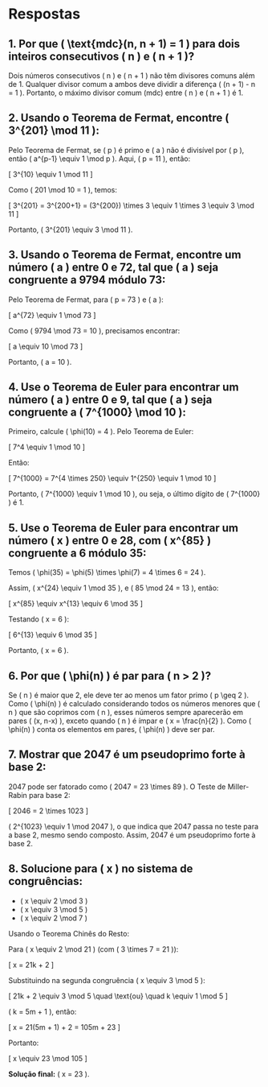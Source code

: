 # Respostas

## 1. Por que \( \text{mdc}(n, n + 1) = 1 \) para dois inteiros consecutivos \( n \) e \( n + 1 \)?

Dois números consecutivos \( n \) e \( n + 1 \) não têm divisores comuns além de 1. Qualquer divisor comum a ambos deve dividir a diferença \( (n + 1) - n = 1 \). Portanto, o máximo divisor comum (mdc) entre \( n \) e \( n + 1 \) é 1.

## 2. Usando o Teorema de Fermat, encontre \( 3^{201} \mod 11 \):

Pelo Teorema de Fermat, se \( p \) é primo e \( a \) não é divisível por \( p \), então \( a^{p-1} \equiv 1 \mod p \). Aqui, \( p = 11 \), então:

\[ 
3^{10} \equiv 1 \mod 11 
\]

Como \( 201 \mod 10 = 1 \), temos:

\[
3^{201} = 3^{200+1} = (3^{200}) \times 3 \equiv 1 \times 3 \equiv 3 \mod 11
\]

Portanto, \( 3^{201} \equiv 3 \mod 11 \).

## 3. Usando o Teorema de Fermat, encontre um número \( a \) entre 0 e 72, tal que \( a \) seja congruente a 9794 módulo 73:

Pelo Teorema de Fermat, para \( p = 73 \) e \( a \):

\[
a^{72} \equiv 1 \mod 73
\]

Como \( 9794 \mod 73 = 10 \), precisamos encontrar:

\[
a \equiv 10 \mod 73
\]

Portanto, \( a = 10 \).

## 4. Use o Teorema de Euler para encontrar um número \( a \) entre 0 e 9, tal que \( a \) seja congruente a \( 7^{1000} \mod 10 \):

Primeiro, calcule \( \phi(10) = 4 \). Pelo Teorema de Euler:

\[
7^4 \equiv 1 \mod 10
\]

Então:

\[
7^{1000} = 7^{4 \times 250} \equiv 1^{250} \equiv 1 \mod 10
\]

Portanto, \( 7^{1000} \equiv 1 \mod 10 \), ou seja, o último dígito de \( 7^{1000} \) é 1.

## 5. Use o Teorema de Euler para encontrar um número \( x \) entre 0 e 28, com \( x^{85} \) congruente a 6 módulo 35:

Temos \( \phi(35) = \phi(5) \times \phi(7) = 4 \times 6 = 24 \).

Assim, \( x^{24} \equiv 1 \mod 35 \), e \( 85 \mod 24 = 13 \), então:

\[
x^{85} \equiv x^{13} \equiv 6 \mod 35
\]

Testando \( x = 6 \):

\[
6^{13} \equiv 6 \mod 35
\]

Portanto, \( x = 6 \).

## 6. Por que \( \phi(n) \) é par para \( n > 2 \)?

Se \( n \) é maior que 2, ele deve ter ao menos um fator primo \( p \geq 2 \). Como \( \phi(n) \) é calculado considerando todos os números menores que \( n \) que são coprimos com \( n \), esses números sempre aparecerão em pares \( (x, n-x) \), exceto quando \( n \) é ímpar e \( x = \frac{n}{2} \). Como \( \phi(n) \) conta os elementos em pares, \( \phi(n) \) deve ser par.

## 7. Mostrar que 2047 é um pseudoprimo forte à base 2:

2047 pode ser fatorado como \( 2047 = 23 \times 89 \). O Teste de Miller-Rabin para base 2:

\[
2046 = 2 \times 1023
\]

\( 2^{1023} \equiv 1 \mod 2047 \), o que indica que 2047 passa no teste para a base 2, mesmo sendo composto. Assim, 2047 é um pseudoprimo forte à base 2.

## 8. Solucione para \( x \) no sistema de congruências:

- \( x \equiv 2 \mod 3 \)
- \( x \equiv 3 \mod 5 \)
- \( x \equiv 2 \mod 7 \)

Usando o Teorema Chinês do Resto:

Para \( x \equiv 2 \mod 21 \) (com \( 3 \times 7 = 21 \)):

\[
x = 21k + 2
\]

Substituindo na segunda congruência \( x \equiv 3 \mod 5 \):

\[
21k + 2 \equiv 3 \mod 5 \quad \text{ou} \quad k \equiv 1 \mod 5
\]

\( k = 5m + 1 \), então:

\[
x = 21(5m + 1) + 2 = 105m + 23
\]

Portanto:

\[
x \equiv 23 \mod 105
\]

**Solução final:** \( x = 23 \).
